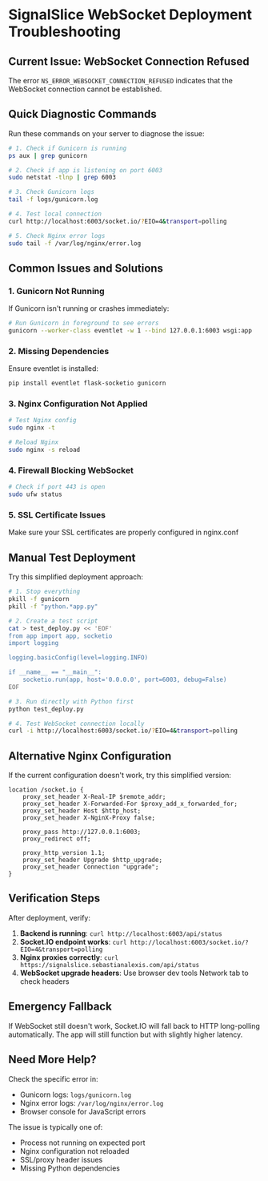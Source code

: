 # SignalSlice WebSocket Deployment Troubleshooting

## Current Issue: WebSocket Connection Refused

The error `NS_ERROR_WEBSOCKET_CONNECTION_REFUSED` indicates that the WebSocket connection cannot be established.

## Quick Diagnostic Commands

Run these commands on your server to diagnose the issue:

```bash
# 1. Check if Gunicorn is running
ps aux | grep gunicorn

# 2. Check if app is listening on port 6003
sudo netstat -tlnp | grep 6003

# 3. Check Gunicorn logs
tail -f logs/gunicorn.log

# 4. Test local connection
curl http://localhost:6003/socket.io/?EIO=4&transport=polling

# 5. Check Nginx error logs
sudo tail -f /var/log/nginx/error.log
```

## Common Issues and Solutions

### 1. Gunicorn Not Running
If Gunicorn isn't running or crashes immediately:
```bash
# Run Gunicorn in foreground to see errors
gunicorn --worker-class eventlet -w 1 --bind 127.0.0.1:6003 wsgi:app
```

### 2. Missing Dependencies
Ensure eventlet is installed:
```bash
pip install eventlet flask-socketio gunicorn
```

### 3. Nginx Configuration Not Applied
```bash
# Test Nginx config
sudo nginx -t

# Reload Nginx
sudo nginx -s reload
```

### 4. Firewall Blocking WebSocket
```bash
# Check if port 443 is open
sudo ufw status
```

### 5. SSL Certificate Issues
Make sure your SSL certificates are properly configured in nginx.conf

## Manual Test Deployment

Try this simplified deployment approach:

```bash
# 1. Stop everything
pkill -f gunicorn
pkill -f "python.*app.py"

# 2. Create a test script
cat > test_deploy.py << 'EOF'
from app import app, socketio
import logging

logging.basicConfig(level=logging.INFO)

if __name__ == "__main__":
    socketio.run(app, host='0.0.0.0', port=6003, debug=False)
EOF

# 3. Run directly with Python first
python test_deploy.py

# 4. Test WebSocket connection locally
curl -i http://localhost:6003/socket.io/?EIO=4&transport=polling
```

## Alternative Nginx Configuration

If the current configuration doesn't work, try this simplified version:

```nginx
location /socket.io {
    proxy_set_header X-Real-IP $remote_addr;
    proxy_set_header X-Forwarded-For $proxy_add_x_forwarded_for;
    proxy_set_header Host $http_host;
    proxy_set_header X-NginX-Proxy false;

    proxy_pass http://127.0.0.1:6003;
    proxy_redirect off;

    proxy_http_version 1.1;
    proxy_set_header Upgrade $http_upgrade;
    proxy_set_header Connection "upgrade";
}
```

## Verification Steps

After deployment, verify:

1. **Backend is running**: `curl http://localhost:6003/api/status`
2. **Socket.IO endpoint works**: `curl http://localhost:6003/socket.io/?EIO=4&transport=polling`
3. **Nginx proxies correctly**: `curl https://signalslice.sebastianalexis.com/api/status`
4. **WebSocket upgrade headers**: Use browser dev tools Network tab to check headers

## Emergency Fallback

If WebSocket still doesn't work, Socket.IO will fall back to HTTP long-polling automatically. The app will still function but with slightly higher latency.

## Need More Help?

Check the specific error in:
- Gunicorn logs: `logs/gunicorn.log`
- Nginx error logs: `/var/log/nginx/error.log`
- Browser console for JavaScript errors

The issue is typically one of:
- Process not running on expected port
- Nginx configuration not reloaded
- SSL/proxy header issues
- Missing Python dependencies